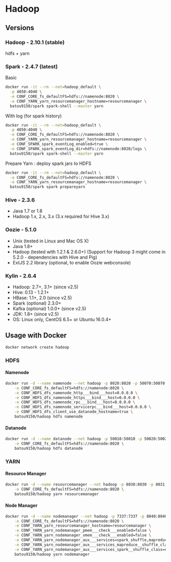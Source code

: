 # Hadoop

## Versions

### Hadoop - 2.10.1 (stable)
hdfs + yarn

### Spark - 2.4.7 (latest)

Basic
```bash
docker run -it --rm --net=hadoop_default \
  -p 4050:4040 \
  -e CONF_CORE_fs_defaultFS=hdfs://namenode:8020 \
  -e CONF_YARN_yarn_resourcemanager_hostname=resourcemanager \
  batou9150/spark spark-shell --master yarn
```

With log (for spark history)
```bash
docker run -it --rm --net=hadoop_default \
  -p 4050:4040 \
  -e CONF_CORE_fs_defaultFS=hdfs://namenode:8020 \
  -e CONF_YARN_yarn_resourcemanager_hostname=resourcemanager \
  -e CONF_SPARK_spark_eventLog_enabled=true \
  -e CONF_SPARK_spark_eventLog_dir=hdfs://namenode:8020/logs \
  batou9150/spark spark-shell --master yarn
```

Prepare Yarn : deploy spark jars to HDFS
```bash
docker run -it --rm --net=hadoop_default \
  -e CONF_CORE_fs_defaultFS=hdfs://namenode:8020 \
  -e CONF_YARN_yarn_resourcemanager_hostname=resourcemanager \
  batou9150/spark spark prepareyarn
```

### Hive - 2.3.6

* Java 1.7 or 1.8
* Hadoop 1.x, 2.x, 3.x (3.x required for Hive 3.x)

### Oozie - 5.1.0

* Unix (tested in Linux and Mac OS X)
* Java 1.8+
* Hadoop (tested with 1.2.1 & 2.6.0+) (Support for Hadoop 3 might come in 5.2.0 - dependencies with Hive and Pig)
* ExtJS  2.2 library (optional, to enable Oozie webconsole)

### Kylin - 2.6.4

* Hadoop: 2.7+, 3.1+ (since v2.5)
* Hive: 0.13 - 1.2.1+
* HBase: 1.1+, 2.0 (since v2.5)
* Spark (optional) 2.3.0+
* Kafka (optional) 1.0.0+ (since v2.5)
* JDK: 1.8+ (since v2.5)
* OS: Linux only, CentOS 6.5+ or Ubuntu 16.0.4+

## Usage with Docker

```bash
docker network create hadoop
```

### HDFS
#### Namenode
```bash
docker run -d --name namenode --net hadoop -p 8020:8020 -p 50070:50070 \
    -e CONF_CORE_fs_defaultFS=hdfs://namenode:8020 \
    -e CONF_HDFS_dfs_namenode_http___bind___host=0.0.0.0 \
    -e CONF_HDFS_dfs_namenode_https___bind___host=0.0.0.0 \
    -e CONF_HDFS_dfs_namenode_rpc___bind___host=0.0.0.0 \
    -e CONF_HDFS_dfs_namenode_servicerpc___bind___host=0.0.0.0 \
    -e CONF_HDFS_dfs_client_use_datanode_hostname=true \
    batou9150/hadoop hdfs namenode
```
#### Datanode
```bash
docker run -d --name datanode --net hadoop -p 50010:50010 -p 50020:50020 -p 50075:50075 \
    -e CONF_CORE_fs_defaultFS=hdfs://namenode:8020 \
    batou9150/hadoop hdfs datanode
```

### YARN
#### Resource Manager
```bash
docker run -d --name resourcemanager --net hadoop -p 8030:8030 -p 8031:8031 -p 8032:8032 -p 8033:8033 -p 8088:8088 \
    -e CONF_CORE_fs_defaultFS=hdfs://namenode:8020 \
    batou9150/hadoop yarn resourcemanager
```
#### Node Manager
```bash
docker run -d --name nodemanager --net hadoop -p 7337:7337 -p 8040:8040 -p 8041:8041 -p 8042:8042 -p 8048:8048 -p 4040-4049:4040-4049 \
    -e CONF_CORE_fs_defaultFS=hdfs://namenode:8020 \
    -e CONF_YARN_yarn_resourcemanager_hostname=resourcemanager \
    -e CONF_YARN_yarn_nodemanager_pmem___check___enabled=false \
    -e CONF_YARN_yarn_nodemanager_vmem___check___enabled=false \
    -e CONF_YARN_yarn_nodemanager_aux___services=spark_shuffle,mapreduce_shuffle \
    -e CONF_YARN_yarn_nodemanager_aux___services_mapreduce__shuffle_class=org.apache.hadoop.mapred.ShuffleHandler \
    -e CONF_YARN_yarn_nodemanager_aux___services_spark__shuffle_class=org.apache.spark.network.yarn.YarnShuffleService \
    batou9150/hadoop yarn nodemanager
```

